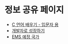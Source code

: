 # 정보 공유 페이지

- [C 언어 배우기 - 입문자 용](./learning_c.md)
- [개발자로 성장하기](./howto_learn_code.md)
- [EMS 예정 국가](./ems_not_ready.md)
